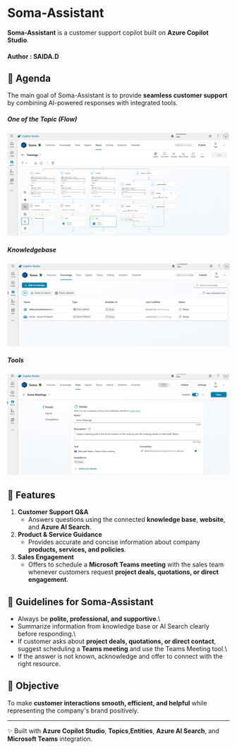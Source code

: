 # Soma-Assistant

**Soma-Assistant** is a customer support copilot built on **Azure
Copilot Studio**.

#### Author : SAIDA.D

## 🎯 Agenda

The main goal of Soma-Assistant is to provide **seamless customer
support** by combining AI-powered responses with integrated tools.


##### One of the Topic (Flow)
![Azure AI Copilot](assets/flow.png)

##### Knowledgebase
![Azure AI Copilot](assets/knowledge_base.png)

##### Tools
![Azure AI Copilot](assets/tool.png)

## 🚀 Features

1.  **Customer Support Q&A**
    -   Answers questions using the connected **knowledge base**,
        **website**, and **Azure AI Search**.
2.  **Product & Service Guidance**
    -   Provides accurate and concise information about company
        **products, services, and policies**.
3.  **Sales Engagement**
    -   Offers to schedule a **Microsoft Teams meeting** with the sales
        team whenever customers request **project deals, quotations, or
        direct engagement**.

## 📌 Guidelines for Soma-Assistant

-   Always be **polite, professional, and supportive**.\
-   Summarize information from knowledge base or AI Search clearly
    before responding.\
-   If customer asks about **project deals, quotations, or direct
    contact**, suggest scheduling a **Teams meeting** and use the Teams
    Meeting tool.\
-   If the answer is not known, acknowledge and offer to connect with
    the right resource.

## 🎯 Objective

To make **customer interactions smooth, efficient, and helpful** while
representing the company's brand positively.

------------------------------------------------------------------------

✨ Built with **Azure Copilot Studio**, **Topics**,**Entities**, **Azure AI Search**, and
**Microsoft Teams** integration.
